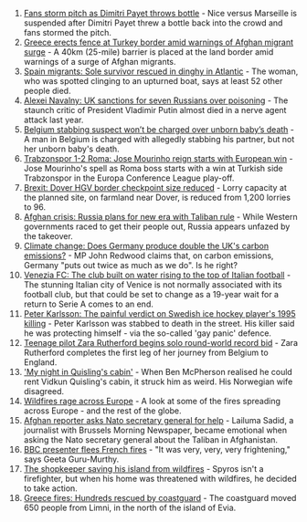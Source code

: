 1. [Fans storm pitch as Dimitri Payet throws bottle](https://www.bbc.co.uk/sport/football/58301034) - Nice versus Marseille is suspended after Dimitri Payet threw a bottle back into the crowd and fans stormed the pitch.
2. [Greece erects fence at Turkey border amid warnings of Afghan migrant surge](https://www.bbc.co.uk/news/world-europe-58289893) - A 40km (25-mile) barrier is placed at the land border amid warnings of a surge of Afghan migrants.
3. [Spain migrants: Sole survivor rescued in dinghy in Atlantic](https://www.bbc.co.uk/news/world-europe-58279185) - The woman, who was spotted clinging to an upturned boat, says at least 52 other people died.
4. [Alexei Navalny: UK sanctions for seven Russians over poisoning](https://www.bbc.co.uk/news/uk-58284833) - The staunch critic of President Vladimir Putin almost died in a nerve agent attack last year.
5. [Belgium stabbing suspect won’t be charged over unborn baby’s death](https://www.bbc.co.uk/news/world-europe-58268825) - A man in Belgium is charged with allegedly stabbing his partner, but not her unborn baby's death.
6. [Trabzonspor 1-2 Roma: Jose Mourinho reign starts with European win](https://www.bbc.co.uk/sport/football/58275962) - Jose Mourinho's spell as Roma boss starts with a win at Turkish side Trabzonspor in the Europa Conference League play-off.
7. [Brexit: Dover HGV border checkpoint size reduced](https://www.bbc.co.uk/news/uk-england-kent-58280121) - Lorry capacity at the planned site, on farmland near Dover, is reduced from 1,200 lorries to 96.
8. [Afghan crisis: Russia plans for new era with Taliban rule](https://www.bbc.co.uk/news/world-europe-58265934) - While Western governments raced to get their people out, Russia appears unfazed by the takeover.
9. [Climate change: Does Germany produce double the UK's carbon emissions?](https://www.bbc.co.uk/news/58148881) - MP John Redwood claims that, on carbon emissions, Germany "puts out twice as much as we do". Is he right?
10. [Venezia FC: The club built on water rising to the top of Italian football](https://www.bbc.co.uk/sport/football/57969205) - The stunning Italian city of Venice is not normally associated with its football club, but that could be set to change as a 19-year wait for a return to Serie A comes to an end.
11. [Peter Karlsson: The painful verdict on Swedish ice hockey player's 1995 killing](https://www.bbc.co.uk/sport/ice-hockey/58101549) - Peter Karlsson was stabbed to death in the street. His killer said he was protecting himself - via the so-called 'gay panic' defence.
12. [Teenage pilot Zara Rutherford begins solo round-world record bid](https://www.bbc.co.uk/news/uk-england-hampshire-58256386) - Zara Rutherford completes the first leg of her journey from Belgium to England.
13. ['My night in Quisling's cabin'](https://www.bbc.co.uk/news/stories-58208551) - When Ben McPherson realised he could rent Vidkun Quisling's cabin, it struck him as weird. His Norwegian wife disagreed.
14. [Wildfires rage across Europe](https://www.bbc.co.uk/news/world-58257998) - A look at some of the fires spreading across Europe - and the rest of the globe.
15. [Afghan reporter asks Nato secretary general for help](https://www.bbc.co.uk/news/world-asia-58250062) - Lailuma Sadid, a journalist with Brussels Morning Newspaper, became emotional when asking the Nato secretary general about the Taliban in Afghanistan.
16. [BBC presenter flees French fires](https://www.bbc.co.uk/news/world-europe-58250658) - "It was very, very, very frightening," says Geeta Guru-Murthy.
17. [The shopkeeper saving his island from wildfires](https://www.bbc.co.uk/news/world-europe-58177493) - Spyros isn't a firefighter, but when his home was threatened with wildfires, he decided to take action.
18. [Greece fires: Hundreds rescued by coastguard](https://www.bbc.co.uk/news/world-europe-58128033) - The coastguard moved 650 people from Limni, in the north of the island of Evia.
